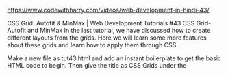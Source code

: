 https://www.codewithharry.com/videos/web-development-in-hindi-43/


CSS Grid: Autofit & MinMax | Web Development Tutorials #43
CSS Grid- Autofit and MinMax
In the last tutorial, we have discussed how to create different layouts from the grids. Here we will learn some more features about these grids and learn how to apply them through CSS.

Make a new file as tut43.html and add an instant boilerplate to get the basic HTML code to begin. Then give the title as CSS Grids under the <title> tag. Through the HTML, we will add a container and 12 divs with the class box as follows-

<body>
        <div class="container">
        <div class="box">Item-1</div>
        <div class="box">Item-2</div>
        <div class="box">Item-3</div>
        <div class="box">Item-4</div>
        <div class="box">Item-5</div>
        <div class="box">Item-6</div>
        <div class="box">Item-7</div>
        <div class="box">Item-8</div>
        <div class="box">Item-9</div>
        <div class="box">Item-10</div>
        <div class="box">Item-11</div>
        <div class="box">Item-12</div>
    </div>
</body>
Now we can add some CSS in the container and boxes as follows-

.container{ 
            display: grid; 
            grid-gap: 1rem;
}
.box{
            border: 2px solid black;
}
After writing the above code, the output will look like-



Now to give them the layouts of our choice, we can modify them by giving a background color and padding as follows-

.box{
            border: 2px solid black;
            background-color: rgb(245, 187, 101);
            padding: 34px; 
        }
 

The output will look as follows-



If we modify the container as follows-

.container{ 
            display: grid; 
            grid-gap: 1rem;
            grid-template-columns: 112px 112px 112px;
            justify-content: center;
        }
By adding the grid-template-columns, and setting the justify-content as the center, the output will look as follows-



Also, if we set the grid-template-columns as 1fr as follows-

grid-template-columns: 1fr 1fr 1fr;
It will only set all the grids in 3 columns irrespective of the screen size. But if we want that all the grids should behave according to the screen size and adjust its size according to different devices, then we have to make them responsive. It means if the user is viewing our website on a mobile phone, he should see the number of rows less as compared while he is watching on a larger screen. So for that, we have to define our container as follows-

.container{ 
            display: grid; 
            grid-gap: 1rem;
            /* grid-template-columns: 112px 112px 112px;  */
            /* grid-template-columns: 1fr 1fr 1fr;  */
            grid-template-columns: repeat(auto-fit, minmax(300px, 1fr));
            /* justify-content: center;  */
        }
The benefit of auto-fit is that it will repeat the number of times it is necessary. The minmax will decide the minimum width given to any rows.

So I hope you have understood how to decide the minimum and maximum width of a row and make it responsive. You should keep practicing all the codes learned till now to make build your knowledge. 